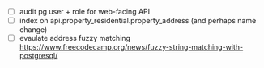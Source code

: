 - [ ] audit pg user + role for web-facing API
- [ ] index on api.property_residential.property_address (and perhaps name change)
- [ ] evaulate address fuzzy matching https://www.freecodecamp.org/news/fuzzy-string-matching-with-postgresql/